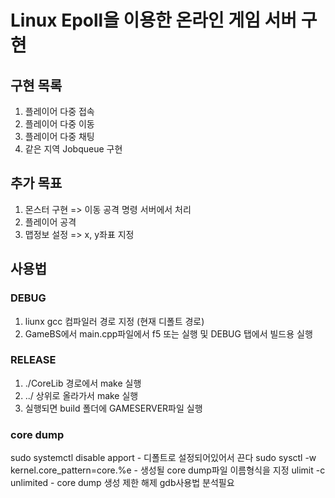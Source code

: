 # Linux Epoll을 이용한 온라인 게임 서버 구현

## 구현 목록

1. 플레이어 다중 접속
2. 플레이어 다중 이동
3. 플레이어 다중 채팅
4. 같은 지역 Jobqueue 구현

## 추가 목표 

1. 몬스터 구현 => 이동 공격 명령 서버에서 처리
2. 플레이어 공격 
3. 맵정보 설정 => x, y좌표 지정

## 사용법 

### DEBUG

1. liunx gcc 컴파일러 경로 지정 (현재 디폴트 경로)
2. GameBS에서 main.cpp파일에서 f5 또는 실행 및 DEBUG 탭에서 빌드용 실행

### RELEASE

1. ./CoreLib 경로에서 make 실행
2. ../ 상위로 올라가서 make 실행
3. 실행되면 build 폴더에 GAMESERVER파일 실행

### core dump 
sudo systemctl disable apport - 디폴트로 설정되어있어서 끈다
sudo sysctl -w kernel.core_pattern=core.%e - 생성될 core dump파일 이름형식을 지정
ulimit -c unlimited - core dump 생성 제한 해제
gdb사용법 분석필요